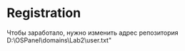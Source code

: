 # Registration
Чтобы заработало, нужно изменить адрес репозитория 
D:\OSPanel\domains\Lab2\user.txt"
